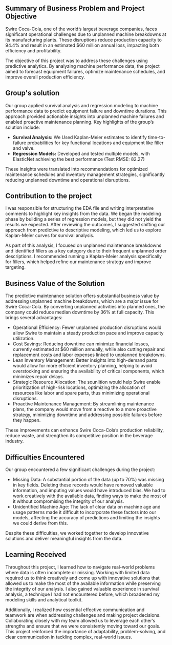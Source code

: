 ## Summary of Business Problem and Project Objective
Swire Coca-Cola, one of the world’s largest beverage companies, faces significant operational challenges due to unplanned machine breakdowns at its manufacturing plants. These disruptions reduce production capacity to 94.4% and result in an estimated $60 million annual loss, impacting both efficiency and profitability.

The objective of this project was to address these challenges using predictive analytics. By analyzing machine performance data, the project aimed to forecast equipment failures, optimize maintenance schedules, and improve overall production efficiency.

## Group's solution

Our group applied survival analysis and regression modeling to machine performance data to predict equipment failure and downtime durations. This approach provided actionable insights into unplanned machine failures and enabled proactive maintenance planning.
Key highlights of the group’s solution include:

- **Survival Analysis:** We Used Kaplan-Meier estimates to identify time-to-failure probabilities for key functional locations and equipment like filler and valve.
- **Regression Models:** Developed and tested multiple models, with ElasticNet achieving the best performance (Test RMSE: 82.27)

These insights were translated into recommendations for optimized maintenance schedules and inventory management strategies, significantly reducing unplanned downtime and operational disruptions.

## Contribution to the project
I was responsible for structuring the EDA file and writing interpretative comments to highlight key insights from the data. We began the modeling phase by building a series of regression models, but they did not yield the results we expected. After reviewing the outcomes, I suggested shifting our approach from predictive to descriptive modeling, which led us to explore Kaplan-Meier curves for survival analysis.

As part of this analysis, I focused on unplanned maintenance breakdowns and identified fillers as a key category due to their frequent unplanned order descriptions. I recommended running a Kaplan-Meier analysis specifically for fillers, which helped refine our maintenance strategy and improve targeting.

## Business Value of the Solution
The predictive maintenance solution offers substantial business value by addressing unplanned machine breakdowns, which are a major issue for Swire Coca-Cola. By converting unplanned activities into planned ones, the company could reduce median downtime by 36% at full capacity. This brings several advantages:

- Operational Efficiency: Fewer unplanned production disruptions would allow Swire to maintain a steady production pace and improve capacity utilization.
- Cost Savings: Reducing downtime can minimize financial losses, currently estimated at $60 million annually, while also cutting repair and replacement costs and labor expenses linked to unplanned breakdowns.
- Lean Inventory Management: Better insights into high-demand parts would allow for more efficient inventory planning, helping to avoid overstocking and ensuring the availability of critical components, which minimizes repair delays.
- Strategic Resource Allocation: The sounlition would help Swire enable prioritization of high-risk locations, optimizing the allocation of resources like labor and spare parts, thus minimizing operational disruptions.
- Proactive Maintenance Management: By streamlining maintenance plans, the company would move from a reactive to a more proactive strategy, minimizing downtime and addressing possible failures before they happen.
  
These improvements can enhance Swire Coca-Cola’s production reliability, reduce waste, and strengthen its competitive position in the beverage industry.

## Difficulties Encountered
Our group encountered a few significant challenges during the project:

- Missing Data: A substantial portion of the data (up to 70%) was missing in key fields. Deleting these records would have removed valuable information, and imputing values would have introduced bias. We had to work creatively with the available data, finding ways to make the most of it without compromising the integrity of our analysis.
- Unidentified Machine Age: The lack of clear data on machine age and usage patterns made it difficult to incorporate these factors into our models, affecting the accuracy of predictions and limiting the insights we could derive from this.

Despite these difficulties, we worked together to develop innovative solutions and deliver meaningful insights from the data.

## Learning Received
Throughout this project, I learned how to navigate real-world problems where data is often incomplete or missing. Working with limited data required us to think creatively and come up with innovative solutions that allowed us to make the most of the available information while preserving the integrity of our analysis. I also gained valuable experience in survival analysis, a technique I had not encountered before, which broadened my modeling skills and analytical toolkit.

Additionally, I realized how essential effective communication and teamwork are when addressing challenges and making project decisions. Collaborating closely with my team allowed us to leverage each other’s strengths and ensure that we were consistently moving toward our goals. This project reinforced the importance of adaptability, problem-solving, and clear communication in tackling complex, real-world issues.

